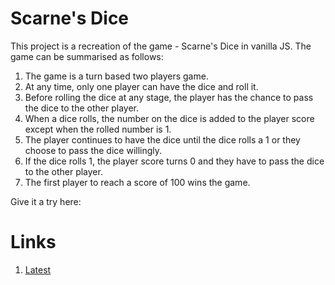 # Scarne's Dice

This project is a recreation of the game - Scarne's Dice in vanilla JS. The game can be summarised as follows:

1. The game is a turn based two players game.
2. At any time, only one player can have the dice and roll it.
3. Before rolling the dice at any stage, the player has the chance to pass the dice to the other player.
4. When a dice rolls, the number on the dice is added to the player score except when the rolled number is 1.
5. The player continues to have the dice until the dice rolls a 1 or they choose to pass the dice willingly.
6. If the dice rolls 1, the player score turns 0 and they have to pass the dice to the other player.
7. The first player to reach a score of 100 wins the game.


Give it a try here:

# Links

1. [Latest](https://prince-thind.github.io/scarne-s-dice/)